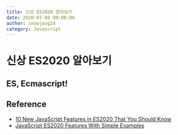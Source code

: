 ```yaml
---
title: 신상 ES2020 알아보기
date: 2020-07-08 00:00:00
author: snowjang24
category: Javascript
---
```


# 신상 ES2020 알아보기
## ES, Ecmascript!

## Reference

- [10 New JavaScript Features in ES2020 That You Should Know](https://www.freecodecamp.org/news/javascript-new-features-es2020/)
- [JavaScript ES2020 Features With Simple Examples](https://medium.com/better-programming/javascript-es2020-features-with-simple-examples-d301dbef2c37)